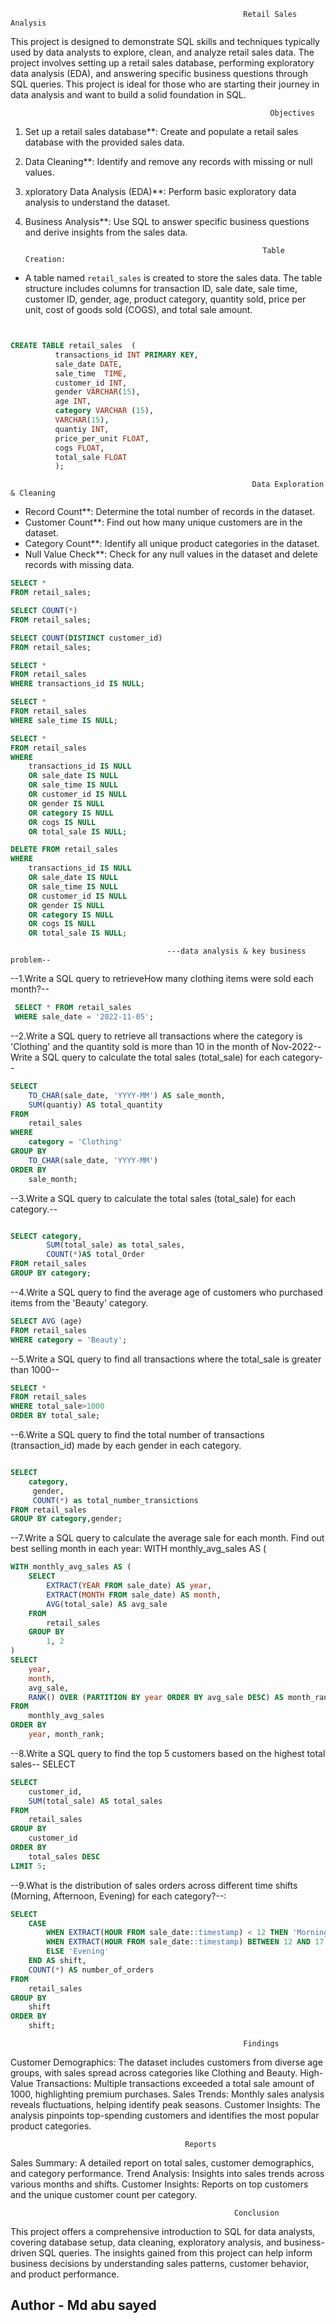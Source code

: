 
                                                        Retail Sales Analysis   

This project is designed to demonstrate SQL skills and techniques typically used by data analysts to explore, clean, and analyze retail sales data. The project involves setting up a retail sales database, performing exploratory data analysis (EDA), and answering specific business questions through SQL queries. This project is ideal for those who are starting their journey in data analysis and want to build a solid foundation in SQL.

                                                              Objectives

1. Set up a retail sales database**: Create and populate a retail sales database with the provided sales data.
2. Data Cleaning**: Identify and remove any records with missing or null values.
3. xploratory Data Analysis (EDA)**: Perform basic exploratory data analysis to understand the dataset.
4. Business Analysis**: Use SQL to answer specific business questions and derive insights from the sales data.


                                                            Table Creation:
-  A table named `retail_sales` is created to store the sales data. The table structure includes columns for transaction ID, sale date, sale time, customer ID, gender, age, product category, quantity sold, price per unit, cost of goods sold (COGS), and total sale amount.

```sql


CREATE TABLE retail_sales  (
     	  transactions_id INT PRIMARY KEY,
		  sale_date	DATE,
		  sale_time	 TIME,
		  customer_id INT,
		  gender VARCHAR(15),
		  age INT,
		  category VARCHAR (15),
		  VARCHAR(15),
		  quantiy INT,
		  price_per_unit FLOAT,
		  cogs FLOAT,
		  total_sale FLOAT
		  );
```

                                                          Data Exploration & Cleaning

- Record Count**: Determine the total number of records in the dataset.
- Customer Count**: Find out how many unique customers are in the dataset.
- Category Count**: Identify all unique product categories in the dataset.
- Null Value Check**: Check for any null values in the dataset and delete records with missing data.

```sql
SELECT *
FROM retail_sales;

SELECT COUNT(*)
FROM retail_sales;

SELECT COUNT(DISTINCT customer_id)
FROM retail_sales;

SELECT * 
FROM retail_sales
WHERE transactions_id IS NULL;

SELECT * 
FROM retail_sales
WHERE sale_time IS NULL;

SELECT * 
FROM retail_sales
WHERE 
    transactions_id IS NULL
    OR sale_date IS NULL
    OR sale_time IS NULL
    OR customer_id IS NULL
    OR gender IS NULL
    OR category IS NULL
    OR cogs IS NULL
    OR total_sale IS NULL;

DELETE FROM retail_sales
WHERE 
    transactions_id IS NULL
    OR sale_date IS NULL
    OR sale_time IS NULL
    OR customer_id IS NULL
    OR gender IS NULL
    OR category IS NULL
    OR cogs IS NULL
    OR total_sale IS NULL;

```

                                       ---data analysis & key business problem--

--1.Write a SQL query to retrieveHow many clothing items were sold each month?--
```sql
 SELECT * FROM retail_sales
 WHERE sale_date = '2022-11-05';
```


--2.Write a SQL query to retrieve all transactions where the category is 'Clothing' and the quantity sold is more than 10 in the month of Nov-2022--Write a SQL query to calculate the total sales (total_sale) for each category--
```sql
SELECT 
    TO_CHAR(sale_date, 'YYYY-MM') AS sale_month,
    SUM(quantiy) AS total_quantity
FROM 
    retail_sales
WHERE 
    category = 'Clothing'
GROUP BY 
    TO_CHAR(sale_date, 'YYYY-MM')
ORDER BY 
    sale_month;

```

--3.Write a SQL query to calculate the total sales (total_sale) for each category.--

```sql

SELECT category,
        SUM(total_sale) as total_sales,
		COUNT(*)AS total_Order
FROM retail_sales
GROUP BY category;

```

--4.Write a SQL query to find the average age of customers who purchased items from the 'Beauty' category.
```sql
SELECT AVG (age)
FROM retail_sales
WHERE category = 'Beauty';
```

--5.Write a SQL query to find all transactions where the total_sale is greater than 1000--
```sql
SELECT *
FROM retail_sales
WHERE total_sale>1000
ORDER BY total_sale;

```

--6.Write a SQL query to find the total number of transactions (transaction_id) made by each gender in each category.
```sql

SELECT 
    category,
     gender,
     COUNT(*) as total_number_transictions
FROM retail_sales
GROUP BY category,gender;
```

--7.Write a SQL query to calculate the average sale for each month. Find out best selling month in each year:
WITH monthly_avg_sales AS (
```sql
WITH monthly_avg_sales AS (
    SELECT 
        EXTRACT(YEAR FROM sale_date) AS year,
        EXTRACT(MONTH FROM sale_date) AS month,
        AVG(total_sale) AS avg_sale
    FROM 
        retail_sales
    GROUP BY 
        1, 2
)
SELECT 
    year,
    month,
    avg_sale,
    RANK() OVER (PARTITION BY year ORDER BY avg_sale DESC) AS month_rank
FROM 
    monthly_avg_sales
ORDER BY 
    year, month_rank;

```

--8.Write a SQL query to find the top 5 customers based on the highest total sales--
SELECT 
```sql
SELECT 
    customer_id,
    SUM(total_sale) AS total_sales
FROM 
    retail_sales
GROUP BY 
    customer_id
ORDER BY 
    total_sales DESC
LIMIT 5;
```

--9.What is the distribution of sales orders across different time shifts (Morning, Afternoon, Evening) for each category?--:
```sql
SELECT 
    CASE 
        WHEN EXTRACT(HOUR FROM sale_date::timestamp) < 12 THEN 'Morning'
        WHEN EXTRACT(HOUR FROM sale_date::timestamp) BETWEEN 12 AND 17 THEN 'Afternoon'
        ELSE 'Evening'
    END AS shift,
    COUNT(*) AS number_of_orders
FROM 
    retail_sales
GROUP BY 
    shift
ORDER BY 
    shift;

```

                                                        Findings
Customer Demographics: The dataset includes customers from diverse age groups, with sales spread across categories like Clothing and Beauty.
High-Value Transactions: Multiple transactions exceeded a total sale amount of 1000, highlighting premium purchases.
Sales Trends: Monthly sales analysis reveals fluctuations, helping identify peak seasons.
Customer Insights: The analysis pinpoints top-spending customers and identifies the most popular product categories.
                            
			                               Reports

Sales Summary: A detailed report on total sales, customer demographics, and category performance.
Trend Analysis: Insights into sales trends across various months and shifts.
Customer Insights: Reports on top customers and the unique customer count per category.

                                                      Conclusion

This project offers a comprehensive introduction to SQL for data analysts, covering database setup, data cleaning, exploratory analysis, and business-driven SQL queries. The insights gained from this project can help inform business decisions by understanding sales patterns, customer behavior, and product performance.

##                                                   Author - Md abu sayed





